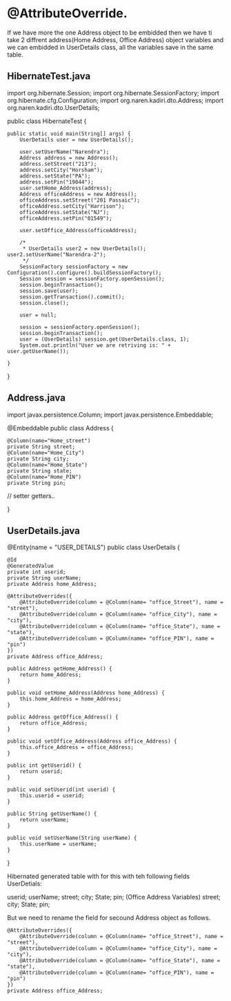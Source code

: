 # @AttributeOverride.

If we have more the one Address object to be embidded then we have ti take 2 diffrent address(Home Address, Office Address) object 
variables and we can embidded in UserDetails class, all the variables save in the same table.

## HibernateTest.java

import org.hibernate.Session;
import org.hibernate.SessionFactory;
import org.hibernate.cfg.Configuration;
import org.naren.kadiri.dto.Address;
import org.naren.kadiri.dto.UserDetails;

public class HibernateTest {

	public static void main(String[] args) {
		UserDetails user = new UserDetails();

		user.setUserName("Narendra");
		Address address = new Address();
		address.setStreet("213");
		address.setCity("Horsham");
		address.setState("PA");
		address.setPin("19044");
		user.setHome_Address(address);
		Address officeAddress = new Address();
		officeAddress.setStreet("201 Passaic");
		officeAddress.setCity("Harrison");
		officeAddress.setState("NJ");
		officeAddress.setPin("01549");

		user.setOffice_Address(officeAddress);

		/*
		 * UserDetails user2 = new UserDetails(); user2.setUserName("Narendra-2");
		 */
		SessionFactory sessionFactory = new Configuration().configure().buildSessionFactory();
		Session session = sessionFactory.openSession();
		session.beginTransaction();
		session.save(user);
		session.getTransaction().commit();
		session.close();

		user = null;

		session = sessionFactory.openSession();
		session.beginTransaction();
		user = (UserDetails) session.get(UserDetails.class, 1);
		System.out.println("User we are retriving is: " + user.getUserName());

	}

}

## Address.java

import javax.persistence.Column;
import javax.persistence.Embeddable;

@Embeddable
public class Address {
	
	@Column(name="Home_street")
	private String street;
	@Column(name="Home_City")
	private String city;
	@Column(name="Home_State")
	private String state;
	@Column(name="Home_PIN")
	private String pin;

  // setter getters..

}

## UserDetails.java

@Entity(name = "USER_DETAILS")
public class UserDetails {

	@Id
	@GeneratedValue
	private int userid;
	private String userName;
	private Address home_Address;
	
	@AttributeOverrides({
		@AttributeOverride(column = @Column(name= "office_Street"), name = "street"),
		@AttributeOverride(column = @Column(name= "office_City"), name = "city"),
		@AttributeOverride(column = @Column(name= "office_State"), name = "state"),
		@AttributeOverride(column = @Column(name= "office_PIN"), name = "pin")
	})
	private Address office_Address;

	public Address getHome_Address() {
		return home_Address;
	}

	public void setHome_Address(Address home_Address) {
		this.home_Address = home_Address;
	}

	public Address getOffice_Address() {
		return office_Address;
	}

	public void setOffice_Address(Address office_Address) {
		this.office_Address = office_Address;
	}

	public int getUserid() {
		return userid;
	}

	public void setUserid(int userid) {
		this.userid = userid;
	}

	public String getUserName() {
		return userName;
	}

	public void setUserName(String userName) {
		this.userName = userName;
	}

}

Hibernated generated table with for this with teh following fields
UserDetials:

  userid;
	userName;
  street;
	city;
	State;
	pin;
 (Office Address Variables)
  street;
	city;
	State;
	pin; 
  
  But we need to rename the field for secound Address object as follows.
  
  	@AttributeOverrides({
		@AttributeOverride(column = @Column(name= "office_Street"), name = "street"),
		@AttributeOverride(column = @Column(name= "office_City"), name = "city"),
		@AttributeOverride(column = @Column(name= "office_State"), name = "state"),
		@AttributeOverride(column = @Column(name= "office_PIN"), name = "pin")
	})
	private Address office_Address;
